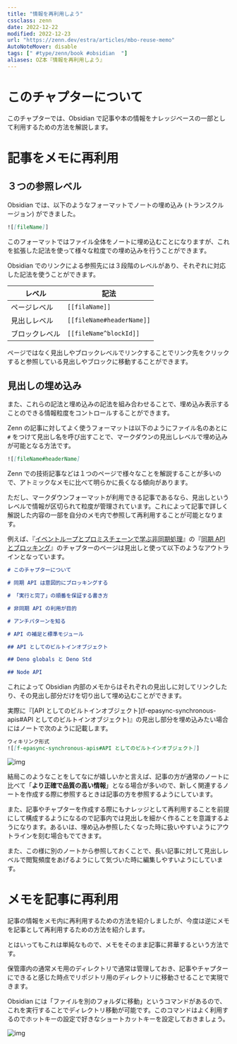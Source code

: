 ```yaml
---
title: "情報を再利用しよう"
cssclass: zenn
date: 2022-12-22
modified: 2022-12-23
url: "https://zenn.dev/estra/articles/mbo-reuse-memo"
AutoNoteMover: disable
tags: [" #type/zenn/book #obsidian  "]
aliases: OZ本『情報を再利用しよう』
---
```


# このチャプターについて

このチャプターでは、Obsidian で記事や本の情報をナレッジベースの一部として利用するための方法を解説します。

# 記事をメモに再利用

## ３つの参照レベル

Obsidian では、以下のようなフォーマットでノートの埋め込み (トランスクルージョン) ができました。

```md
![[fileName]]
```

このフォーマットではファイル全体をノートに埋め込むことになりますが、これを拡張した記法を使って様々な粒度での埋め込みを行うことができます。

Obsidian でのリンクによる参照先には３段階のレベルがあり、それぞれに対応した記法を使うことができます。

レベル | 記法
--|--
ページレベル | `[[filaName]]`
見出しレベル | `[[fileName#headerName]]`
ブロックレベル | `[[fileName^blockId]]`

ページではなく見出しやブロックレベルでリンクすることでリンク先をクリックすると参照している見出しやブロックに移動することができます。

## 見出しの埋め込み

また、これらの記法と埋め込みの記法を組み合わせることで、埋め込み表示することのできる情報粒度をコントロールすることができます。

Zenn の記事に対してよく使うフォーマットは以下のようにファイル名のあとに `#` をつけて見出し名を呼び出すことで、マークダウンの見出しレベルで埋め込みが可能となる方法です。

```md
![[fileName#headerName]
```

Zenn での技術記事などは１つのページで様々なことを解説することが多いので、アトミックなメモに比べて明らかに長くなる傾向があります。

ただし、マークダウンフォーマットが利用できる記事であるなら、見出しというレベルで情報が区切られて粒度が管理されています。これによって記事で詳しく解説した内容の一部を自分のメモ内で参照して再利用することが可能となります。

例えば、『[イベントループとプロミスチェーンで学ぶ非同期処理](https://zenn.dev/estra/books/js-async-promise-chain-event-loop)』の『[同期 API とブロッキング](f-epasync-synchronous-apis)』のチャプターのページは見出しと使って以下のようなアウトラインとなっています。

```md
# このチャプターについて

# 同期 API は意図的にブロッキングする

# 「実行と完了」の順番を保証する書き方

# 非同期 API の利用が目的

# アンチパターンを知る

# API の補足と標準モジュール

## API としてのビルトインオブジェクト

## Deno globals と Deno Std

## Node API
```

これによって Obsidian 内部のメモからはそれぞれの見出しに対してリンクしたり、その見出し部分だけを切り出して埋め込むことができます。

実際に『[API としてのビルトインオブジェクト](f-epasync-synchronous-apis#API としてのビルトインオブジェクト)』の見出し部分を埋め込みたい場合にはノートで次のように記載します。

```md
ウィキリンク形式
![[f-epasync-synchronous-apis#API としてのビルトインオブジェクト]]
```

![img](/images/oz/img_oz-embed-article-headerlevel.jpg)

結局このようなことをしてなにが嬉しいかと言えば、記事の方が通常のノートに比べて「**より正確で品質の高い情報**」となる場合が多いので、新しく関連するノートを作成する際に参照するときは記事の方を参照するようにしています。

また、記事やチャプターを作成する際にもナレッジとして再利用することを前提にして構成するようになるので記事内では見出しを細かく作ることを意識するようになります。あるいは、埋め込み参照したくなった時に扱いやすいようにアウトラインを刻む場合もでてきます。

また、この様に別のノートから参照しておくことで、長い記事に対して見出しレベルで閲覧頻度をあげるようにして気づいた時に編集しやすいようにしています。

# メモを記事に再利用

記事の情報をメモ内に再利用するための方法を紹介しましたが、今度は逆にメモを記事として再利用するための方法を紹介します。

とはいってもこれは単純なもので、メモをそのまま記事に昇華するという方法です。

保管庫内の通常メモ用のディレクトリで通常は管理しておき、記事やチャプターにできると感じた時点でリポジトリ用のディレクトリに移動させることで実現できます。

Obsidian には「ファイルを別のフォルダに移動」というコマンドがあるので、これを実行することでディレクトリ移動が可能です。このコマンドはよく利用するのでホットキーの設定で好きなショートカットキーを設定しておきましょう。

![img](/images/oz/img_oz-move-file-command.jpg)
